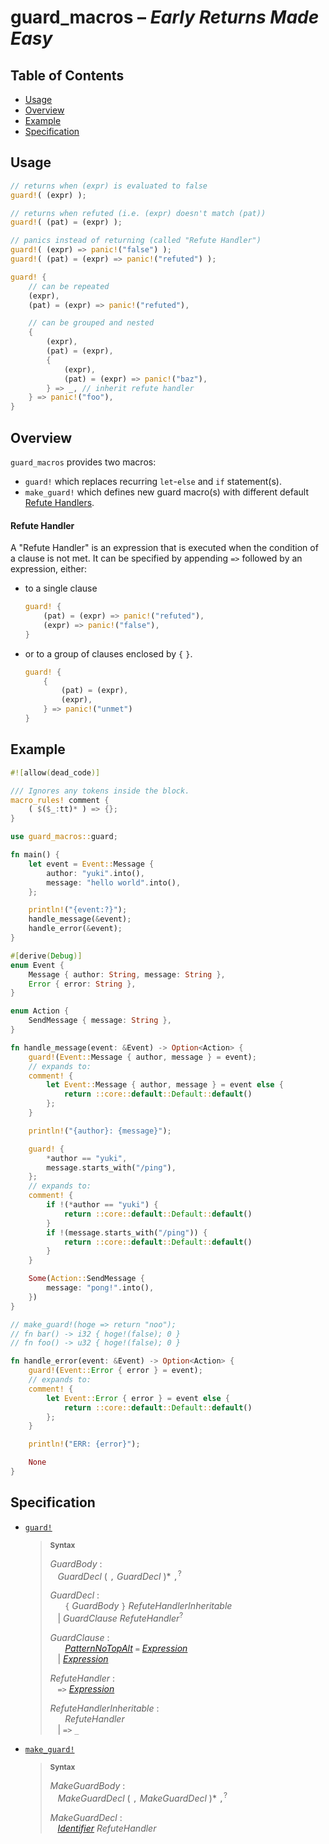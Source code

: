 # guard_macros – *Early Returns Made Easy*

## Table of Contents
- [Usage](#usage)
- [Overview](#overview)
- [Example](#example)
- [Specification](#specification)


## Usage
```rs
// returns when (expr) is evaluated to false
guard!( (expr) );

// returns when refuted (i.e. (expr) doesn't match (pat))
guard!( (pat) = (expr) );

// panics instead of returning (called "Refute Handler")
guard!( (expr) => panic!("false") );
guard!( (pat) = (expr) => panic!("refuted") );

guard! {
    // can be repeated
    (expr),
    (pat) = (expr) => panic!("refuted"),

    // can be grouped and nested
    {
        (expr),
        (pat) = (expr),
        {
            (expr),
            (pat) = (expr) => panic!("baz"),
        } => _, // inherit refute handler
    } => panic!("foo"),
}
```


## Overview

`guard_macros` provides two macros:
- `guard!` which replaces recurring `let`-`else` and
  `if` statement(s).
- `make_guard!` which defines new guard macro(s)
  with different default [Refute Handlers](#refute-handler).

#### Refute Handler

A "Refute Handler" is an expression that is executed when the condition of
a clause is not met. It can be specified by appending `=>` followed by an
expression, either:
- to a single clause
  ```rs
  guard! {
      (pat) = (expr) => panic!("refuted"),
      (expr) => panic!("false"),
  }
  ```
- or to a group of clauses enclosed by `{` `}`.
  ```rs
  guard! {
      {
          (pat) = (expr),
          (expr),
      } => panic!("unmet")
  }
  ```

## Example

```rs
#![allow(dead_code)]

/// Ignores any tokens inside the block.
macro_rules! comment {
    ( $($_:tt)* ) => {};
}

use guard_macros::guard;

fn main() {
    let event = Event::Message {
        author: "yuki".into(),
        message: "hello world".into(),
    };

    println!("{event:?}");
    handle_message(&event);
    handle_error(&event);
}

#[derive(Debug)]
enum Event {
    Message { author: String, message: String },
    Error { error: String },
}

enum Action {
    SendMessage { message: String },
}

fn handle_message(event: &Event) -> Option<Action> {
    guard!(Event::Message { author, message } = event);
    // expands to:
    comment! {
        let Event::Message { author, message } = event else {
            return ::core::default::Default::default()
        };
    }

    println!("{author}: {message}");

    guard! {
        *author == "yuki",
        message.starts_with("/ping"),
    };
    // expands to:
    comment! {
        if !(*author == "yuki") {
            return ::core::default::Default::default()
        }
        if !(message.starts_with("/ping")) {
            return ::core::default::Default::default()
        }
    }

    Some(Action::SendMessage {
        message: "pong!".into(),
    })
}

// make_guard!(hoge => return "noo");
// fn bar() -> i32 { hoge!(false); 0 }
// fn foo() -> u32 { hoge!(false); 0 }

fn handle_error(event: &Event) -> Option<Action> {
    guard!(Event::Error { error } = event);
    // expands to:
    comment! {
        let Event::Error { error } = event else {
            return ::core::default::Default::default()
        };
    }

    println!("ERR: {error}");

    None
}

```


## Specification

- [`guard!`](./macro.guard.html)
  > <sup>**Syntax**</sup>
  >
  > _GuardBody_ : \
  > &nbsp;&nbsp; _GuardDecl_ ( `,` _GuardDecl_ )* `,`<sup>?</sup>
  >
  > _GuardDecl_ : \
  > &nbsp;&nbsp; &nbsp;&nbsp; `{` _GuardBody_ `}` _RefuteHandlerInheritable_ \
  > &nbsp;&nbsp;            | _GuardClause_ _RefuteHandler_<sup>?</sup>
  >
  > _GuardClause_ : \
  > &nbsp;&nbsp; &nbsp;&nbsp; [_PatternNoTopAlt_] `=` [_Expression_] \
  > &nbsp;&nbsp;            | [_Expression_]
  >
  > _RefuteHandler_ : \
  > &nbsp;&nbsp; `=>` [_Expression_]
  >
  > _RefuteHandlerInheritable_ : \
  > &nbsp;&nbsp; &nbsp;&nbsp; _RefuteHandler_ \
  > &nbsp;&nbsp;            | `=>` `_`

  [_Expression_]: https://doc.rust-lang.org/stable/reference/expressions.html
  [_PatternNoTopAlt_]: https://doc.rust-lang.org/stable/reference/patterns.html

- [`make_guard!`](./macro.make_guard.html)
  > <sup>**Syntax**</sup>
  >
  > _MakeGuardBody_ : \
  > &nbsp;&nbsp; _MakeGuardDecl_ ( `,` _MakeGuardDecl_ )* `,`<sup>?</sup>
  >
  > _MakeGuardDecl_ : \
  > &nbsp;&nbsp; [_Identifier_] _RefuteHandler_

  [_Identifier_]: https://doc.rust-lang.org/stable/reference/identifiers.html

